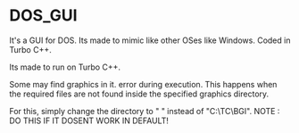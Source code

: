 # DOS_GUI
It's a GUI for DOS. Its made to mimic like other OSes like Windows. Coded in Turbo C++.

Its made to run on Turbo C++. 

Some may find graphics in it. error during execution. This happens when the required files are not found inside the specified graphics directory.

For this, simply change the directory to " " instead of "C:\\TC\\BGI". NOTE : DO THIS IF IT DOSENT WORK IN DEFAULT!
